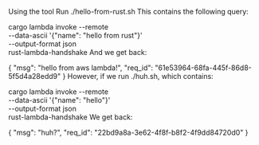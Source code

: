 Using the tool
Run ./hello-from-rust.sh This contains the following query:

cargo lambda invoke --remote \
  --data-ascii '{"name": "hello from rust"}' \
  --output-format json \
  rust-lambda-handshake
And we get back:

{
"msg": "hello from aws lambda!",
"req_id": "61e53964-68fa-445f-86d8-5f5d4a28edd9"
}
However, if we run ./huh.sh, which contains:

cargo lambda invoke --remote \
  --data-ascii '{"name": "hello"}' \
  --output-format json \
  rust-lambda-handshake
We get back:

{
  "msg": "huh?",
  "req_id": "22bd9a8a-3e62-4f8f-b8f2-4f9dd84720d0"
}

